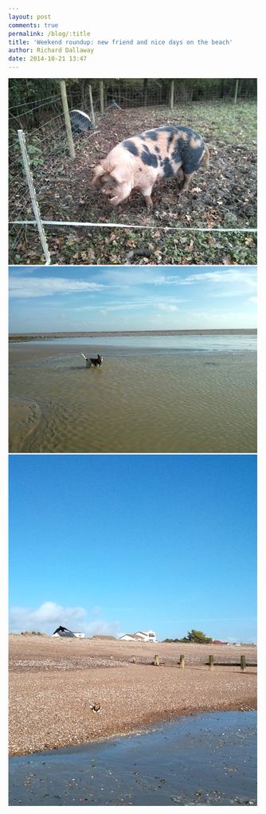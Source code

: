 ```yaml
---
layout: post
comments: true
permalink: /blog/:title
title: 'Weekend roundup: new friend and nice days on the beach'
author: Richard Dallaway
date: 2014-10-21 13:47
---
```


<div><a href="/media/tp_2014-10-18_13_51_12.jpg"><img src="/media/tp_thumb_2014-10-18_13_51_12.jpg" width="500" height="375"/></a></div><div><a href="/media/tp_2014-10-19_15_05_05.jpg"><img src="/media/tp_thumb_2014-10-19_15_05_05.jpg" width="500" height="375"/></a></div><div><a href="/media/tp_2014-10-19_15_12_40.jpg"><img src="/media/tp_thumb_2014-10-19_15_12_40.jpg" width="500" height="706"/></a></div>


    
      
